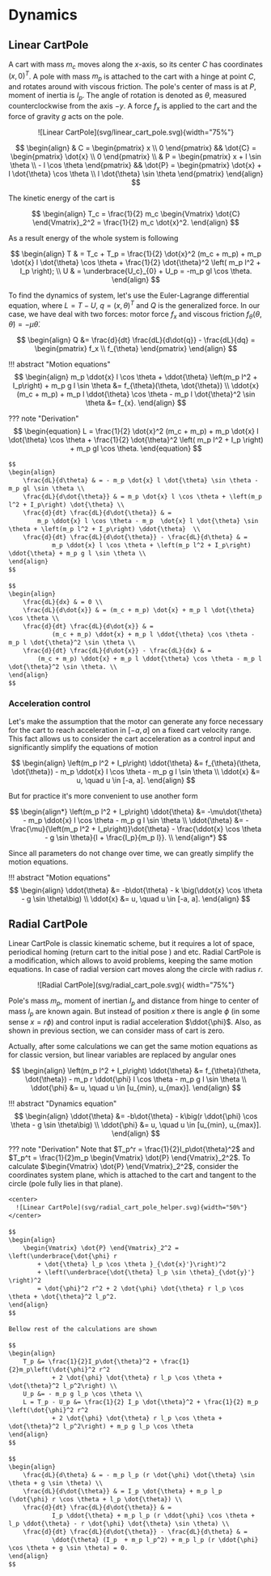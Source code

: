 # Dynamics
## Linear CartPole

A cart with mass $m_c$ moves along the $x$-axis, so its center $C$ has coordinates $(x, 0)^T$.
A pole with mass $m_p$ is attached to the cart with a hinge at point $C$,
and rotates around with viscous friction.
The pole's center of mass is at $P$, moment of inertia is $I_p$.
The angle of rotation is denoted as $\theta$, measured counterclockwise from the axis $-y$.
A force $f_x$ is applied to the cart and the force of gravity $g$ acts on the pole.

<center>
  ![Linear CartPole](svg/linear_cart_pole.svg){width="75%"}
</center>

$$
\begin{align}
    & C = \begin{pmatrix}
        x \\ 0
    \end{pmatrix} 
    && \dot{C} = \begin{pmatrix}
        \dot{x} \\ 0
    \end{pmatrix} \\
    & P = \begin{pmatrix}
        x + l \sin \theta \\ - l \cos \theta
    \end{pmatrix}
    && \dot{P} = \begin{pmatrix}
        \dot{x} + l \dot{\theta} \cos \theta \\ l \dot{\theta} \sin \theta
    \end{pmatrix}
\end{align}
$$

The kinetic energy of the cart is

$$
\begin{align}
    T_c = \frac{1}{2} m_c \begin{Vmatrix}
        \dot{C}
    \end{Vmatrix}_2^2 = \frac{1}{2} m_c \dot{x}^2.
\end{align}
$$

As a result energy of the whole system is following

$$
\begin{align}
    T & = T_c + T_p = \frac{1}{2} \dot{x}^2 (m_c + m_p) + m_p \dot{x} l \dot{\theta} \cos \theta
            + \frac{1}{2} \dot{\theta}^2 \left( m_p l^2  + I_p \right); \\
    U & = \underbrace{U_c}_{0} + U_p = -m_p gl \cos \theta.
\end{align}
$$

To find the dynamics of system, let's use the Euler-Lagrange differential equation, where $L = T - U$, $q = (x, \theta)^T$ and $Q$ is the generalized force.
In our case, we have deal with two forces: motor force $f_x$ and viscous friction $f_{\theta}(\theta, \dot{\theta}) = -\mu \dot{\theta}$.

$$
\begin{align}
    Q &= \frac{d}{dt} \frac{dL}{d\dot{q}} - \frac{dL}{dq} = \begin{pmatrix} f_x \\ f_{\theta} \end{pmatrix}
\end{align}
$$

!!! abstract "Motion equations"
    $$
    \begin{align}
        m_p \ddot{x} l \cos \theta + \ddot{\theta} \left(m_p l^2 + I_p\right) + m_p g l \sin \theta &= f_{\theta}(\theta, \dot{\theta}) \\
        \ddot{x}(m_c + m_p) + m_p l \ddot{\theta} \cos \theta - m_p l \dot{\theta}^2 \sin \theta &= f_{x}.
    \end{align}
    $$

??? note "Derivation"
    $$
    \begin{equation}
        L = \frac{1}{2} \dot{x}^2 (m_c + m_p) + m_p \dot{x} l \dot{\theta} \cos \theta +
                \frac{1}{2} \dot{\theta}^2 \left( m_p l^2  + I_p \right) + m_p gl \cos \theta.
    \end{equation}
    $$

    $$
    \begin{align}
        \frac{dL}{d\theta} & = - m_p \dot{x} l \dot{\theta} \sin \theta - m_p gl \sin \theta \\
        \frac{dL}{d\dot{\theta}} & = m_p \dot{x} l \cos \theta + \left(m_p l^2 + I_p\right) \dot{\theta} \\
        \frac{d}{dt} \frac{dL}{d\dot{\theta}} & =
            m_p \ddot{x} l \cos \theta - m_p  \dot{x} l \dot{\theta} \sin \theta + \left(m_p l^2 + I_p\right) \ddot{\theta}  \\
        \frac{d}{dt} \frac{dL}{d\dot{\theta}} - \frac{dL}{d\theta} & =
                m_p \ddot{x} l \cos \theta + \left(m_p l^2 + I_p\right) \ddot{\theta} + m_p g l \sin \theta \\
    \end{align}
    $$

    $$
    \begin{align}
        \frac{dL}{dx} & = 0 \\
        \frac{dL}{d\dot{x}} & = (m_c + m_p) \dot{x} + m_p l \dot{\theta} \cos \theta \\
        \frac{d}{dt} \frac{dL}{d\dot{x}} & =
                (m_c + m_p) \ddot{x} + m_p l \ddot{\theta} \cos \theta - m_p l \dot{\theta}^2 \sin \theta \\
        \frac{d}{dt} \frac{dL}{d\dot{x}} - \frac{dL}{dx} & =
            (m_c + m_p) \ddot{x} + m_p l \ddot{\theta} \cos \theta - m_p l \dot{\theta}^2 \sin \theta. \\
    \end{align}
    $$

### Acceleration control

Let's make the assumption that the motor can generate any force necessary for the cart to reach acceleration in $[-a, a]$ on a fixed cart velocity range.
This fact allows us to consider the cart acceleration as a control input and significantly simplify the equations of motion

$$
\begin{align}
    \left(m_p l^2 + I_p\right) \ddot{\theta} &= f_{\theta}(\theta, \dot{\theta})
            - m_p \ddot{x} l \cos \theta - m_p g l \sin \theta \\
    \ddot{x}  &= u, \quad u \in [-a, a].
\end{align}
$$

But for practice it's more convenient to use another form

$$
\begin{align*}
    \left(m_p l^2 + I_p\right) \ddot{\theta} &= -\mu\dot{\theta} - m_p \ddot{x} l \cos \theta - m_p g l \sin \theta \\
    \ddot{\theta} &= -\frac{\mu}{\left(m_p l^2 + I_p\right)}\dot{\theta}
            - \frac{\ddot{x} \cos \theta - g \sin \theta}{l + \frac{I_p}{m_p l}}. \\
\end{align*}
$$

Since all parameters do not change over time, we can greatly simplify the motion equations.

!!! abstract "Motion equations"
    $$
    \begin{align}
        \ddot{\theta} &= -b\dot{\theta} - k \big(\ddot{x} \cos \theta - g \sin \theta\big) \\
        \ddot{x} &= u, \quad u \in [-a, a].
    \end{align}
    $$

## Radial CartPole

Linear CartPole is classic kinematic scheme,
but it requires a lot of space, periodical homing (return cart to the initial pose ) and etc.
Radial CartPole is a modification, which allows to avoid problems, keeping the same motion equations.
In case of radial version cart moves along the circle with radius $r$.

<center>
  ![Radial CartPole](svg/radial_cart_pole.svg){ width="75%"}
</center>

Pole's mass $m_p$, moment of inertian $I_p$ and distance from hinge to center of mass $l_p$ are known again.
But instead of position $x$ there is angle $\phi$ (in some sense $x = r\phi$) and control input is radial acceleration $\ddot{\phi}$.
Also, as shown in previous section, we can consider mass of cart is zero.

Actually, after some calculations we can get the same motion equations as for classic version,
but linear variables are replaced by angular ones

$$
\begin{align}
    \left(m_p l^2 + I_p\right) \ddot{\theta} &=
            f_{\theta}(\theta, \dot{\theta}) - m_p r \ddot{\phi} l \cos \theta - m_p g l \sin \theta \\
    \ddot{\phi}  &= u, \quad u \in [u_{min}, u_{max}].
\end{align}
$$

!!! abstract "Dynamics equation"
    $$
    \begin{align}
        \ddot{\theta} &= -b\dot{\theta} - k\big(r \ddot{\phi} \cos \theta - g \sin \theta\big) \\
        \ddot{\phi} &= u, \quad u \in [u_{min}, u_{max}].
    \end{align}
    $$

??? note "Derivation"
    Note that $T_p^r = \frac{1}{2}I_p\dot{\theta}^2$ and $T_p^t = \frac{1}{2}m_p \begin{Vmatrix} \dot{P} \end{Vmatrix}_2^2$.
    To calculate $\begin{Vmatrix} \dot{P} \end{Vmatrix}_2^2$, consider the coordinates system plane,
    which is attached to the cart and tangent to the circle (pole fully lies in that plane).

    <center>
      ![Linear CartPole](svg/radial_cart_pole_helper.svg){width="50%"}
    </center>

    $$
    \begin{align}
        \begin{Vmatrix} \dot{P} \end{Vmatrix}_2^2 = \left(\underbrace{\dot{\phi} r
            + \dot{\theta} l_p \cos \theta }_{\dot{x}'}\right)^2 
            + \left(\underbrace{\dot{\theta} l_p \sin \theta}_{\dot{y}'} \right)^2
            = \dot{\phi}^2 r^2 + 2 \dot{\phi} \dot{\theta} r l_p \cos \theta + \dot{\theta}^2 l_p^2.
    \end{align}
    $$

    Bellow rest of the calculations are shown

    $$
    \begin{align}
        T_p &= \frac{1}{2}I_p\dot{\theta}^2 + \frac{1}{2}m_p\left(\dot{\phi}^2 r^2
                + 2 \dot{\phi} \dot{\theta} r l_p \cos \theta + \dot{\theta}^2 l_p^2\right) \\
        U_p &= - m_p g l_p \cos \theta \\
        L = T_p - U_p &= \frac{1}{2} I_p \dot{\theta}^2 + \frac{1}{2} m_p \left(\dot{\phi}^2 r^2
                + 2 \dot{\phi} \dot{\theta} r l_p \cos \theta + \dot{\theta}^2 l_p^2\right) + m_p g l_p \cos \theta
    \end{align}
    $$

    $$
    \begin{align}
        \frac{dL}{d\theta} & = - m_p l_p (r \dot{\phi} \dot{\theta} \sin \theta + g \sin \theta) \\
        \frac{dL}{d\dot{\theta}} & = I_p \dot{\theta} + m_p l_p (\dot{\phi} r \cos \theta + l_p \dot{\theta}) \\
        \frac{d}{dt} \frac{dL}{d\dot{\theta}} & =
                I_p \ddot{\theta} + m_p l_p (r \ddot{\phi} \cos \theta + l_p \ddot{\theta} - r \dot{\phi} \dot{\theta} \sin \theta) \\
        \frac{d}{dt} \frac{dL}{d\dot{\theta}} - \frac{dL}{d\theta} & =
                \ddot{\theta} (I_p  + m_p l_p^2) + m_p l_p (r \ddot{\phi} \cos \theta + g \sin \theta) = 0.
    \end{align}
    $$

